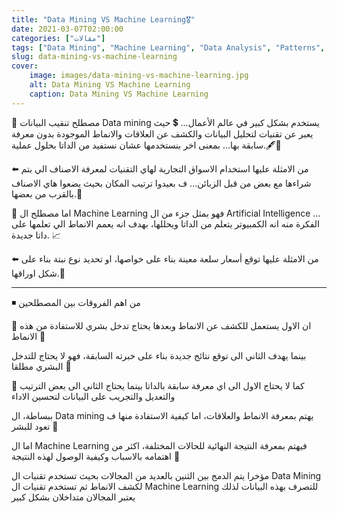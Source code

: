 ```yaml
---
title: "Data Mining VS Machine Learning🎖"
date: 2021-03-07T02:00:00
categories: ["مقالات"]
tags: ["Data Mining", "Machine Learning", "Data Analysis", "Patterns", "Business"]
slug: data-mining-vs-machine-learning
cover:
    image: images/data-mining-vs-machine-learning.jpg
    alt: Data Mining VS Machine Learning
    caption: Data Mining VS Machine Learning
---
```


🔴 مصطلح تنقيب البيانات Data mining يستخدم بشكل كبير في عالم الأعمال... 💲 حيث يعبر عن تقنيات لتحليل البيانات والكشف عن العلاقات والانماط الموجودة بدون معرفة سابقة بها... بمعنى اخر بنستخدمها عشان نستفيد من الداتا بحلول عملية.🖋🔦

⬅️ من الامثلة عليها استخدام الاسواق التجارية لهاي التقنيات لمعرفة الاصناف الي بتم شراءها مع بعض من قبل الزبائن... ف بعيدوا ترتيب المكان بحيث يضعوا هاي الاصناف بالقرب من بعضها.🏬

🔴 اما مصطلح ال Machine Learning فهو بمثل جزء من ال Artificial Intelligence ... الفكرة منه انه الكمبيوتر يتعلم من الداتا ويحللها، بهدف انه يعمم الانماط الي تعلمها على داتا جديدة. 📈

⬅️ من الامثلة عليها توقع أسعار سلعة معينة بناء على خواصها، او تحديد نوع نبتة بناء على شكل اوراقها.🌱

---

◾ من اهم الفروقات بين المصطلحين

🔸️ ان الاول يستعمل للكشف عن الانماط وبعدها يحتاج تدخل بشري للاستفادة من هذه الانماط 🙋

بينما يهدف الثاني الى توقع نتائج جديدة بناء على خبرته السابقة، فهو لا يحتاج للتدخل البشري مطلقا 🤖

🔹️ كما لا يحتاج الاول الى اي معرفة سابقة بالداتا
بينما يحتاج الثاني الى بعض الترتيب والتعديل والتجريب على البيانات لتحسين الاداء

ببساطة، ال Data mining يهتم بمعرفة الانماط والعلاقات، اما كيفية الاستفادة منها ف تعود للبشر 🏅

اما ال Machine Learning فيهتم بمعرفة النتيجة النهائية للحالات المختلفة، اكثر من اهتمامه بالاسباب وكيفية الوصول لهذه النتيجة 🏅

مؤخرا يتم الدمج بين الثنين بالعديد من المجالات بحيث تستخدم تقنيات ال Data Mining لكشف الانماط ثم تستخدم تقنيات ال Machine Learning للتصرف بهذه البيانات لذلك يعتبر المجالان متداخلان بشكل كبير
